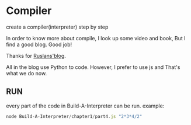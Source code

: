 # Compiler
create a compiler(interpreter) step by step

In order to know more about compile, I look up some video and book, But I find a good blog.
Good job!

Thanks for [Ruslans'blog](https://ruslanspivak.com/lsbasi-part1/).

All in the blog use Python to code. However, I prefer to use js and That's what we do now.

## RUN
every part of the code in Build-A-Interpreter can be run.
example:

```javascript
node Build-A-Interpreter/chapter1/part4.js "2*3*4/2"
```
